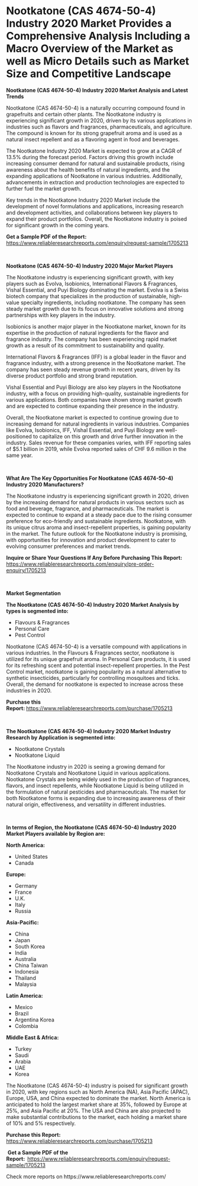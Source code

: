 <p><h1>Nootkatone (CAS 4674-50-4) Industry 2020 Market Provides a Comprehensive Analysis Including a Macro Overview of the Market as well as Micro Details such as Market Size and Competitive Landscape</h1></p><p><strong>Nootkatone (CAS 4674-50-4) Industry 2020 Market Analysis and Latest Trends</strong></p>
<p><p>Nootkatone (CAS 4674-50-4) is a naturally occurring compound found in grapefruits and certain other plants. The Nootkatone industry is experiencing significant growth in 2020, driven by its various applications in industries such as flavors and fragrances, pharmaceuticals, and agriculture. The compound is known for its strong grapefruit aroma and is used as a natural insect repellent and as a flavoring agent in food and beverages.</p><p>The Nootkatone Industry 2020 Market is expected to grow at a CAGR of 13.5% during the forecast period. Factors driving this growth include increasing consumer demand for natural and sustainable products, rising awareness about the health benefits of natural ingredients, and the expanding applications of Nootkatone in various industries. Additionally, advancements in extraction and production technologies are expected to further fuel the market growth.</p><p>Key trends in the Nootkatone Industry 2020 Market include the development of novel formulations and applications, increasing research and development activities, and collaborations between key players to expand their product portfolios. Overall, the Nootkatone industry is poised for significant growth in the coming years.</p></p>
<p><strong>Get a Sample PDF of the Report:&nbsp;</strong> <a href="https://www.reliableresearchreports.com/enquiry/request-sample/1705213">https://www.reliableresearchreports.com/enquiry/request-sample/1705213</a></p>
<p>&nbsp;</p>
<p><strong>Nootkatone (CAS 4674-50-4) Industry 2020 Major Market Players</strong></p>
<p><p>The Nootkatone industry is experiencing significant growth, with key players such as Evolva, Isobionics, International Flavors & Fragrances, Vishal Essential, and Puyi Biology dominating the market. Evolva is a Swiss biotech company that specializes in the production of sustainable, high-value specialty ingredients, including nootkatone. The company has seen steady market growth due to its focus on innovative solutions and strong partnerships with key players in the industry.</p><p>Isobionics is another major player in the Nootkatone market, known for its expertise in the production of natural ingredients for the flavor and fragrance industry. The company has been experiencing rapid market growth as a result of its commitment to sustainability and quality.</p><p>International Flavors & Fragrances (IFF) is a global leader in the flavor and fragrance industry, with a strong presence in the Nootkatone market. The company has seen steady revenue growth in recent years, driven by its diverse product portfolio and strong brand reputation.</p><p>Vishal Essential and Puyi Biology are also key players in the Nootkatone industry, with a focus on providing high-quality, sustainable ingredients for various applications. Both companies have shown strong market growth and are expected to continue expanding their presence in the industry.</p><p>Overall, the Nootkatone market is expected to continue growing due to increasing demand for natural ingredients in various industries. Companies like Evolva, Isobionics, IFF, Vishal Essential, and Puyi Biology are well-positioned to capitalize on this growth and drive further innovation in the industry. Sales revenue for these companies varies, with IFF reporting sales of $5.1 billion in 2019, while Evolva reported sales of CHF 9.6 million in the same year.</p></p>
<p>&nbsp;</p>
<p><strong>What Are The Key Opportunities For Nootkatone (CAS 4674-50-4) Industry 2020 Manufacturers?</strong></p>
<p><p>The Nootkatone industry is experiencing significant growth in 2020, driven by the increasing demand for natural products in various sectors such as food and beverage, fragrance, and pharmaceuticals. The market is expected to continue to expand at a steady pace due to the rising consumer preference for eco-friendly and sustainable ingredients. Nootkatone, with its unique citrus aroma and insect-repellent properties, is gaining popularity in the market. The future outlook for the Nootkatone industry is promising, with opportunities for innovation and product development to cater to evolving consumer preferences and market trends.</p></p>
<p><strong>Inquire or Share Your Questions If Any Before Purchasing This Report:</strong> <a href="https://www.reliableresearchreports.com/enquiry/pre-order-enquiry/1705213">https://www.reliableresearchreports.com/enquiry/pre-order-enquiry/1705213</a></p>
<p>&nbsp;</p>
<p><strong>Market Segmentation</strong></p>
<p><strong>The Nootkatone (CAS 4674-50-4) Industry 2020 Market Analysis by types is segmented into:</strong></p>
<p><ul><li>Flavours & Fragrances</li><li>Personal Care</li><li>Pest Control</li></ul></p>
<p><p>Nootkatone (CAS 4674-50-4) is a versatile compound with applications in various industries. In the Flavours & Fragrances sector, nootkatone is utilized for its unique grapefruit aroma. In Personal Care products, it is used for its refreshing scent and potential insect-repellent properties. In the Pest Control market, nootkatone is gaining popularity as a natural alternative to synthetic insecticides, particularly for controlling mosquitoes and ticks. Overall, the demand for nootkatone is expected to increase across these industries in 2020.</p></p>
<p><strong>Purchase this Report:&nbsp;</strong><a href="https://www.reliableresearchreports.com/purchase/1705213">https://www.reliableresearchreports.com/purchase/1705213</a></p>
<p>&nbsp;</p>
<p><strong>The Nootkatone (CAS 4674-50-4) Industry 2020 Market Industry Research by Application is segmented into:</strong></p>
<p><ul><li>Nootkatone Crystals</li><li>Nootkatone Liquid</li></ul></p>
<p><p>The Nootkatone industry in 2020 is seeing a growing demand for Nootkatone Crystals and Nootkatone Liquid in various applications. Nootkatone Crystals are being widely used in the production of fragrances, flavors, and insect repellents, while Nootkatone Liquid is being utilized in the formulation of natural pesticides and pharmaceuticals. The market for both Nootkatone forms is expanding due to increasing awareness of their natural origin, effectiveness, and versatility in different industries.</p></p>
<p>&nbsp;</p>
<p><strong>In terms of Region, the Nootkatone (CAS 4674-50-4) Industry 2020 Market Players available by Region are:</strong></p>
<p>
    <p> <strong> North America: </strong>
        <ul>
            <li>United States</li>
            <li>Canada</li>
        </ul>
        </p> 
    <p> <strong> Europe: </strong>
        <ul>
            <li>Germany</li>
            <li>France</li>
            <li>U.K.</li>
            <li>Italy</li>
            <li>Russia</li>
        </ul>
        </p> 
    <p> <strong> Asia-Pacific: </strong>
        <ul>
            <li>China</li>
            <li>Japan</li>
            <li>South Korea</li>
            <li>India</li>
            <li>Australia</li>
            <li>China Taiwan</li>
            <li>Indonesia</li>
            <li>Thailand</li>
            <li>Malaysia</li>
        </ul>
        </p> 
    <p> <strong> Latin America: </strong>
        <ul>
            <li>Mexico</li>
            <li>Brazil</li>
            <li>Argentina Korea</li>
            <li>Colombia</li>
        </ul>
        </p> 
    <p> <strong> Middle East & Africa: </strong>
        <ul>
            <li>Turkey</li>
            <li>Saudi</li>
            <li>Arabia</li>
            <li>UAE</li>
            <li>Korea</li>
        </ul>
    </p>
    </p>
<p><p>The Nootkatone (CAS 4674-50-4) industry is poised for significant growth in 2020, with key regions such as North America (NA), Asia Pacific (APAC), Europe, USA, and China expected to dominate the market. North America is anticipated to hold the largest market share at 35%, followed by Europe at 25%, and Asia Pacific at 20%. The USA and China are also projected to make substantial contributions to the market, each holding a market share of 10% and 5% respectively.</p></p>
<p><strong>Purchase this Report: </strong><a href="https://www.reliableresearchreports.com/purchase/1705213">https://www.reliableresearchreports.com/purchase/1705213</a></p>
<p>&nbsp;<strong>Get a Sample PDF of the Report:&nbsp;&nbsp;</strong><a href="https://www.reliableresearchreports.com/enquiry/request-sample/1705213">https://www.reliableresearchreports.com/enquiry/request-sample/1705213</a></p>
<p><strong></strong></p>
<p>Check more reports on https://www.reliableresearchreports.com/</p>